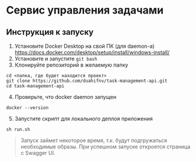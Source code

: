 # Сервис управления задачами
## Инструкция к запуску

1. Установите Docker Desktop на свой ПК (для daemon-а) https://docs.docker.com/desktop/setup/install/windows-install/
2. Установите и запустите `git bash`
3. Клонируйте репозиторий в желаемую папку

```shell
cd <папка, где будет находится проект>
git clone https://github.com/duahifnv/task-management-api.git
cd task-management-api
```

4. Проверьте, что docker daemon запущен

```shell
docker --version
```

5. Запустите скрипт для локального деплоя приложения

```shell
sh run.sh
```

>Запуск займет некоторое время, т.к. будут подгружаться необходимые образы. При успешном запуске откроется страница с Swagger UI.

